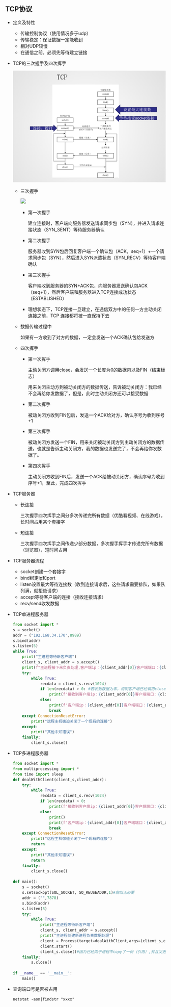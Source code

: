 ## TCP协议

+ 定义及特性

  + 传输控制协议（使用情况多于udp）
  + 传输稳定：保证数据一定能收到
  + 相对UDP较慢
  + 在通信之前，必须先等待建立链接

+ TCP的三次握手及四次挥手

  <img src="./day31学习笔记.assets/1571819149322.png">

  + 三次握手

    <img src="/day31学习笔记.assets/1571819224961.png">

    + 第一次握手

      建立连接时，客户端向服务器发送请求同步包（SYN），并进入请求连接状态（SYN_SENT）等待服务器确认

    + 第二次握手

      服务器收到SYN包后回复客户端一个确认包（ACK，seq+1）+一个请求同步包（SYN），然后进入SYN派遣状态（SYN_RECV）等待客户端确认

    + 第三次握手

      客户端收到服务器的SYN+ACK包，向服务器发送确认包ACK（seq+1），然后客户端和服务器进入TCP连接成功状态（ESTABLISHED）

    + 理想状态下，TCP连接一旦建立，在通信双方中的任何一方主动关闭连接之前，TCP 连接都将被一直保持下去

  + 数据传输过程中

    如果有一方收到了对方的数据，一定会发送一个ACK确认包给发送方

  + 四次挥手

    + 第一次挥手

      主动关闭方调用close，会发送一个长度为0的数据包以及FIN（结束标志）

      用来关闭主动方到被动关闭方的数据传送，告诉被动关闭方：我已经不会再给你发数据了，但是，此时主动关闭方还可以接受数据

    + 第二次挥手

      被动关闭方收到FIN包后，发送一个ACK给对方，确认序号为收到序号+1

    + 第三次挥手

      被动关闭方发送一个FIN，用来关闭被动关闭方到主动关闭方的数据传送，也就是告诉主动关闭方，我的数据也发送完了，不会再给你发数据了。

    + 第四次挥手

      主动关闭方收到FIN后，发送一个ACK给被动关闭方，确认序号为收到序号+1，至此，完成四次挥手

+ TCP服务器

  + 长连接

    三次握手四次挥手之间分多次传递完所有数据（优酷看视频、在线游戏），长时间占用某个套接字

  + 短连接

    三次握手四次挥手之间传递少部分数据，多次握手挥手才传递完所有数据
    （浏览器），短时间占用

+ TCP服务器流程

  + socket创建一个套接字
  + bind绑定ip和port
  + listen设置最大等待连接数（收到连接请求后，这些请求需要排队，如果队列满，就拒绝请求）
  + accept等待客户端的连接（接收连接请求）
  + recv/send收发数据

+ TCP单进程服务器

  ```python
  from socket import *
  s = socket()
  addr = ("192.168.34.170",8989)
  s.bind(addr)
  s.listen(5)
  while True:
      print("主进程等待新客户端")
      client_s, client_addr = s.accept()
      print(f"主进程接下来负责处理,客户端ip：{client_addr[0]}客户端端口：{client_addr[1]}")
      try:
          while True:
              recdata = client_s.recv(1024)
              if len(recdata) > 0: #若收到数据为零，说明客户端已经调用close()
                  print(f"接收到客户端ip：{client_addr[0]}客户端端口：{client_addr[1]}信息：{recdata.decode()}")
              else:
                  print(f"客户端ip：{client_addr[0]}客户端端口：{client_addr[1]}已关闭")
                  break
      except ConnectionResetError:
          print("远程主机强迫关闭了一个现有的连接")
      except:
          print("其他未知错误")
      finally:
          client_s.close()
  ```

+ TCP多进程服务器

  ```python
  from socket import *
  from multiprocessing import *
  from time import sleep
  def dealWithClient(client_s,client_addr):
      try:
          while True:
              recdata = client_s.recv(1024)
              if len(recdata) > 0:
                  print(f"接收到客户端ip：{client_addr[0]}客户端端口：{client_addr[1]}信息：{recdata.decode()}")
              else:
                  print()
                  print(f"客户端ip：{client_addr[0]}客户端端口：{client_addr[1]}已关闭")
                  break
      except ConnectionResetError:
          print("远程主机强迫关闭了一个现有的连接")
          return
      except:
          print("其他未知错误")
          return
      finally:
          client_s.close()
  
  def main():
      s = socket()
      s.setsockopt(SOL_SOCKET, SO_REUSEADDR,1)#貌似无必要
      addr = ("",7878)
      s.bind(addr)
      s.listen(5)
      try:
          while True:
              print("主进程等待新客户端")
              client_s, client_addr = s.accept()
              print("主进程创建新进程负责数据处理")
              client = Process(target=dealWithClient,args=(client_s,client_addr))
              client.start()
              client_s.close()#因为已经向⼦进程中copy了⼀份（引⽤）,并且⽗进程中这个套接字也没有用处了,所以关闭(线程中不需要关闭)
      finally:
          s.close()
  
  if __name__ == '__main__':
      main()
  ```

+ 查询端口号是否被占用

  ```
  netstat -aon|findstr "xxxx"
  ```

  